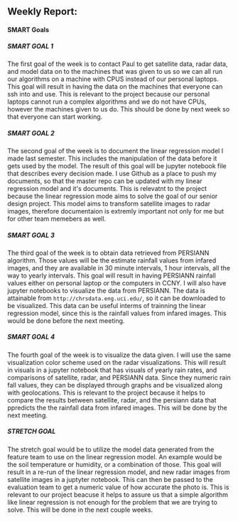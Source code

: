 ## Weekly Report:
#### SMART Goals


##### SMART GOAL 1
The first goal of the week is to contact Paul to get satellite data, radar data, and model data on to the machines that was given to us so we can all run our algorithms on a machine with CPUS instead of our personal laptops. This goal will result in having the data on the machines that everyone can ssh into and use. This is relevant to the project because our personal laptops cannot run a complex algorithms and we do not have CPUs, however the machines given to us do. This should be done by next week so that everyone can start working. 

##### SMART GOAL 2
The second goal of the week is to document the linear regression model I made last semester. This includes the manipulation of the data before it gets used by the model. The result of this goal will be jupyter notebook file that describes every decision made. I use Github as a place to push my documents, so that the master repo can be updated with my linear regression model and it's documents. This is relevatnt to the project because the linear regression mode aims to solve the goal of our senior design project. This model aims to transform satellite images to radar images, therefore documentaion is extremly important not only for me but for other team memebers as well. 

##### SMART GOAL 3
The third goal of the week is to obtain data retrieved from PERSIANN algorithm. Those values will be the estimate rainfall values from infared images, and they are available in 30 minute intervals, 1 hour intervals, all the way to yearly intervals. This goal will result in having PERSIANN rainfall values either on personal laptop or the computers in CCNY. I will also have jupyter notebooks to visualize the data from PERSIANN. The data is attainable from `http://chrsdata.eng.uci.edu/`, so it can be downloaded to be visualized. This data can be useful interms of trainning the linear regression model, since this is the rainfall values from infared images. This would be done before the next meeting.

##### SMART GOAL 4
The fourth goal of the week is to visualize the data given. I will use the same visualization color scheme used on the radar visualizations. This will result in visuals in a jupyter notebook that has visuals of yearly rain rates, and comparisons of satellite, radar, and PERSIANN data. Since they numeric rain fall values, they can be displayed through graphs and be visualized along with geolocations. This is relevant to the project because it helps to compare the results between satellite, radar, and the persiann data that ppredicts the the rainfall data from infared images. This will be done by the next meeting.

##### STRETCH GOAL
The stretch goal would be to utilize the model data generated from the feature team to use on the linear regression model. An example would be the soil temperature or humidity, or a combination of those. This goal will result in a re-run of the linear regression model, and new radar images from satellite images in a juptyter notebook. This can then be passed to the evaluation team to get a numeric value of how accurate the photo is. This is relevant to our project beacuse it helps to assure us that a simple algorithm like linear regression is not enough for the problem that we are trying to solve. This will be done in the next couple weeks. 
